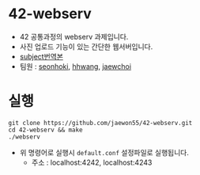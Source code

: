 # 42-webserv
+ 42 공통과정의 webserv 과제입니다.
+ 사진 업로드 기능이 있는 간단한 웹서버입니다.
+ [subject번역본](https://seonhoki.notion.site/subject-3c3165d71dcc4580a797c582a10299db)
+ 팀원 : [seonhoki](https://github.com/kosuha), [hhwang](https://github.com/hux2), [jaewchoi](https://github.com/jaewon55)
# 실행
```
git clone https://github.com/jaewon55/42-webserv.git
cd 42-webserv && make
./webserv
```
+ 위 명령어로 실행시 `default.conf` 설정파일로 실행됩니다.
	+ 주소 : localhost:4242, localhost:4243
